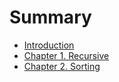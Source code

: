# Summary

* [Introduction](README.md)
* [Chapter 1. Recursive](chapter1.md)
* [Chapter 2. Sorting](chapter-2-sorting.md)

